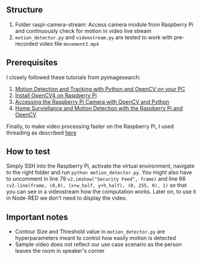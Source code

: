 ## Structure

1. Folder raspi-camera-stream: Access camera module from Raspberry Pi and continuously check for motion in video live stream
2. ```motion_detector.py``` and ```videostream.py``` are tested to work with pre-recorded video file ```movement3.mp4``` 

## Prerequisites 

I closely followed these tutorials from pyimagesearch:

1. [Motion Detection and Tracking with Python and OpenCV on your PC](https://www.pyimagesearch.com/2015/05/25/basic-motion-detection-and-tracking-with-python-and-opencv/)
2. [Install OpenCV4 on Raspberry Pi](https://www.pyimagesearch.com/2019/09/16/install-opencv-4-on-raspberry-pi-4-and-raspbian-buster/)
3. [Accessing the Raspberry Pi Camera with OpenCV and Python](https://www.pyimagesearch.com/2015/03/30/accessing-the-raspberry-pi-camera-with-opencv-and-python/)
4. [Home Surviellance and Motion Detection with the Raspberry Pi and OpenCV](https://www.pyimagesearch.com/2015/06/01/home-surveillance-and-motion-detection-with-the-raspberry-pi-python-and-opencv/)

Finally, to make video processing faster on the Raspberry Pi, I used threading as described [here](http://www.pyimagesearch.com/2017/02/06/faster-video-file-fps-with-cv2-videocapture-and-opencv/)

## How to test

Simply SSH into the Raspberry Pi, activate the virtual environment, navigate to the right folder and run ```python motion_detector.py```. You might also have to uncomment in line 79 ```v2.imshow("Security Feed", frame)``` and line 66 ```cv2.line(frame, (0,0), (x+w_half, y+h_half), (0, 255, 0), 1)``` so that you can see in a videostream how the computation works. Later on, to use it in Node-RED we don't need to display the video.

## Important notes

- Contour Size and Threshold value in ```motion_detector.py``` are hyperparameters meant to control how easily motion is detected
- Sample video does not reflect our use case scenario as the person leaves the room in speaker's corner






